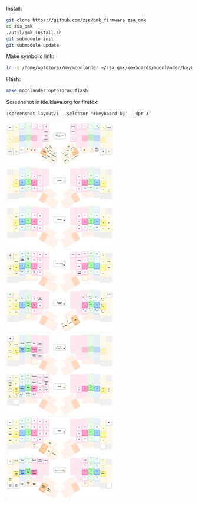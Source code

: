 Install:
```bash
git clone https://github.com/zsa/qmk_firmware zsa_qmk
cd zsa_qmk
./util/qmk_install.sh
git submodule init
git submodule update
```

Make symbolic link:
```bash
ln -s /home/optozorax/my/moonlander ~/zsa_qmk/keyboards/moonlander/keymaps/optozorax
```

Flash:
```bash
make moonlander:optozorax:flash
```

Screenshot in kle.klava.org for firefox:
```
:screenshot layout/1 --selector '#keyboard-bg' --dpr 3
```

![](layout.png)